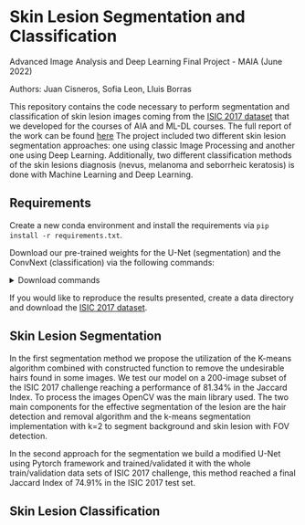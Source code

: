 # Skin Lesion Segmentation and Classification
Advanced Image Analysis and  Deep Learning Final Project - MAIA (June 2022)

Authors: Juan Cisneros, Sofia Leon, Lluis Borras


This repository contains the code necessary to perform segmentation and classification of skin lesion images coming from the [ISIC 2017 dataset](https://challenge.isic-archive.com/data/#2017) that we developed for the courses of AIA and ML-DL courses. The full report of the work can be found [here](https://drive.google.com/file/d/18lAHqXaKnv-g3L-kwVYo-1daJ-TvYoiU/view?usp=share_link) 
The project included two different skin lesion segmentation approaches: one using classic Image Processing and another one using Deep
Learning. Additionally, two different classification methods of the skin lesions diagnosis (nevus, melanoma and seborrheic keratosis) is done with Machine
Learning and Deep Learning. 


## Requirements

Create a new conda environment and install the requirements via `pip install -r requirements.txt`.

Download our pre-trained weights for the U-Net (segmentation) and the ConvNext (classification) via the following commands:

<details>
<summary>
Download commands
</summary>

```
mkdir checkpoints
cd checkpoints
gdown 1IrG3V-Fc9oXTQEo2Wf0OQq_x2bPWZ_FH
gdown 1pM8GtUysfSQJOcCPIHw-kI9BbQD_FdLg
```
</details>

If you would like to reproduce the results presented, create a data directory and download the [ISIC 2017 dataset](https://challenge.isic-archive.com/data/#2017).

## Skin Lesion Segmentation 

In the first segmentation method we propose the utilization of the K-means algorithm combined with constructed function to remove the undesirable hairs found in some images. We test our model on a 200-image subset of the ISIC 2017 challenge reaching a performance of 81.34% in the Jaccard Index. To process the images OpenCV was the main library used. The two main components for the effective segmentation of the lesion are the hair detection and removal algorithm and the k-means segmentation implementation with k=2 to segment background and skin lesion with FOV detection.

In the second approach for the segmentation we build a modified U-Net using Pytorch framework and trained/validated it with the whole train/validation data sets of ISIC 2017 challenge, this method reached a final Jaccard Index of 74.91% in the ISIC 2017 test set.

## Skin Lesion Classification




